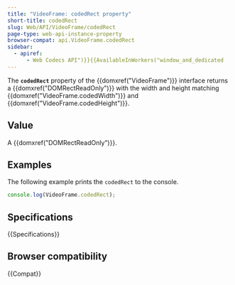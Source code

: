 ```yaml
---
title: "VideoFrame: codedRect property"
short-title: codedRect
slug: Web/API/VideoFrame/codedRect
page-type: web-api-instance-property
browser-compat: api.VideoFrame.codedRect
sidebar:
  - apiref:
      - Web Codecs API")}}{{AvailableInWorkers("window_and_dedicated
---
```


The **`codedRect`** property of the {{domxref("VideoFrame")}} interface returns a {{domxref("DOMRectReadOnly")}} with the width and height matching {{domxref("VideoFrame.codedWidth")}} and {{domxref("VideoFrame.codedHeight")}}.

## Value

A {{domxref("DOMRectReadOnly")}}.

## Examples

The following example prints the `codedRect` to the console.

```js
console.log(VideoFrame.codedRect);
```

## Specifications

{{Specifications}}

## Browser compatibility

{{Compat}}
